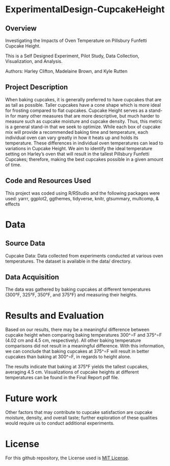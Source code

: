# ExperimentalDesign-CupcakeHeight

## Overview
Investigating the Impacts of Oven Temperature on Pillsbury Funfetti Cupcake Height.

This is a Self Designed Experiment, Pilot Study, Data Collection, Visualization, and Analysis.

Authors: Harley Clifton, Madelaine Brown, and Kyle Rutten 

## Project Description
When baking cupcakes, it is generally preferred to have cupcakes that are as tall as possible. Taller cupcakes have a cone shape which is more ideal for frosting compared to flat cupcakes. Cupcake Height serves as a stand-in for many other measures that are more descriptive, but much harder to measure such as cupcake moisture and cupcake density. Thus, this metric is a general stand-in that we seek to optimize. While each box of cupcake mix will provide a recommended baking time and temperature, each individual oven can vary greatly in how it heats up and holds its temperature. These differences in individual oven temperatures can lead to variations in Cupcake Height. We aim to identify the ideal temperature setting on Harley’s oven that will result in the tallest Pillsbury Funfetti Cupcakes; therefore, making the best cupcakes possible in a given amount of time.

## Code and Resources Used
This project was coded using R/RStudio and the following packages were used: yarrr, ggplot2, ggthemes, tidyverse, knitr, gtsummary, multcomp, & effects



# Data

## Source Data
Cupcake Data: Data collected from experiments conducted at various oven temperatures. The dataset is available in the data/ directory.

## Data Acquisition
The data was gathered by baking cupcakes at different temperatures (300°F, 325°F, 350°F, and 375°F) and measuring their heights.




# Results and Evaluation
Based on our results, there may be a meaningful difference between cupcake height when comparing baking temperatures 300^∘F and 375^∘F (4.02 cm and 4.5 cm, respectively). All other baking temperature comparisons did not result in a meaningful difference. With this information, we can conclude that baking cupcakes at 375^∘F will result in better cupcakes than baking at 300^∘F, in regards to height alone. 

The results indicate that baking at 375°F yields the tallest cupcakes, averaging 4.5 cm. Visualizations of cupcake heights at different temperatures can be found in the Final Report pdf file.



# Future work
Other factors that may contribute to cupcake satisfaction are cupcake moisture, density, and overall taste; further exploration of these qualities would require us to conduct additional experiments. 



# License
For this github repository, the License used is [MIT License](https://opensource.org/license/mit/).
